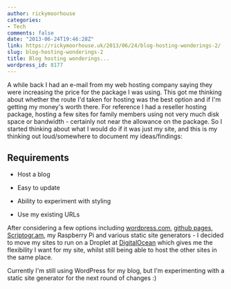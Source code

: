 ```yaml
---
author: rickymoorhouse
categories:
- Tech
comments: false
date: "2013-06-24T19:46:28Z"
link: https://rickymoorhouse.uk/2013/06/24/blog-hosting-wonderings-2/
slug: blog-hosting-wonderings-2
title: Blog hosting wonderings...
wordpress_id: 8177
---
```


A while back I had an e-mail from my web hosting company saying they were increasing the price for the package I was using. This got me thinking about whether the route I'd taken for hosting was the best option and if I'm getting my money's worth there. For reference I had a reseller hosting package, hosting a few sites for family members using not very much disk space or bandwidth - certainly not near the allowance on the package. So I started thinking about what I would do if it was just my site, and this is my thinking out loud/somewhere to document my ideas/findings:


## Requirements





	
  * Host a blog

	
  * Easy to update

	
  * Ability to experiment with styling

	
  * Use my existing URLs


After considering a few options including [wordpress.com](http://wordpress.com), [github pages](http://pages.github.com), [Scriptogr.am](http://scriptogr.am/), my Raspberry Pi and various static site generators - I decided to move my sites to run on a Droplet at [DigitalOcean](https://www.digitalocean.com/?refcode=8c7602caf285) which gives me the flexibility I want for my site, whilst still being able to host the other sites in the same place.

Currently I'm still using WordPress for my blog, but I'm experimenting with a static site generator for the next round of changes :)
